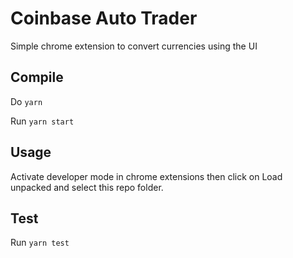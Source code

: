 # Coinbase Auto Trader
Simple chrome extension to convert currencies using the UI


## Compile
Do `yarn`

Run `yarn start`

## Usage
Activate developer mode in chrome extensions then click on Load unpacked and select this repo folder.

## Test
Run `yarn test`